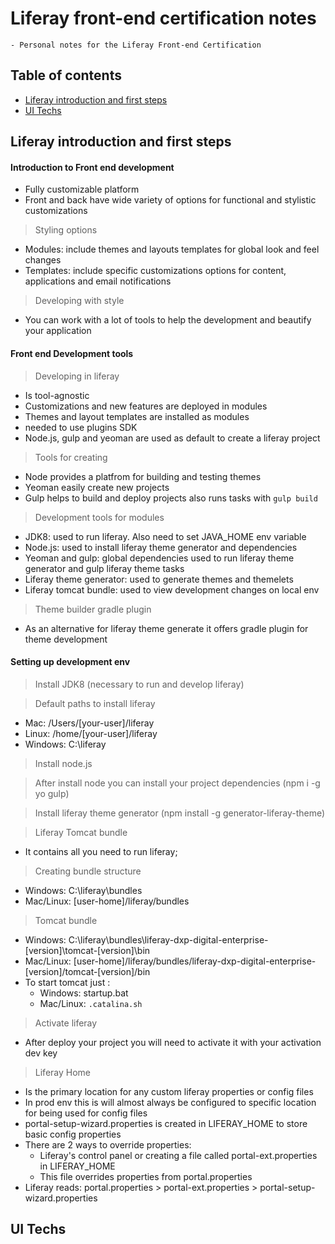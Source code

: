 # Liferay front-end certification notes
    - Personal notes for the Liferay Front-end Certification

## Table of contents
* [Liferay introduction and first steps](#liferay-introduction-and-first-steps)
* [UI Techs](#ui-techs)


## Liferay introduction and first steps

#### Introduction to Front end development
- Fully customizable platform
- Front and back have wide variety of options for functional and stylistic customizations

> Styling options
- Modules: include themes and layouts templates for global look and feel changes
- Templates: include specific customizations options for content, applications and email notifications

> Developing with style
- You can work with a lot of tools to help the development and beautify your application

#### Front end Development tools
> Developing in liferay
- Is tool-agnostic
- Customizations and new features are deployed in modules
- Themes and layout templates are installed as modules
- needed to use plugins SDK
- Node.js, gulp and yeoman are used as default to create a liferay project

> Tools for creating
- Node provides a platfrom for building and testing themes
- Yeoman easily create new projects
- Gulp helps to build and deploy projects also runs tasks with ` gulp build `

> Development tools for modules
- JDK8: used to run liferay. Also need to set JAVA_HOME env variable
- Node.js: used to install liferay theme generator and dependencies
- Yeoman and gulp: global dependencies used to run liferay theme generator and gulp liferay theme tasks
- Liferay theme generator: used to generate themes and themelets
- Liferay tomcat bundle: used to view development changes on local env

> Theme builder gradle plugin
- As an alternative for liferay theme generate it offers gradle plugin for theme development

#### Setting up development env
> Install JDK8 (necessary to run and develop liferay)

> Default paths to install liferay
- Mac: /Users/[your-user]/liferay
- Linux: /home/[your-user]/liferay
- Windows: C:\liferay

> Install node.js

> After install node you can install your project dependencies (npm i -g yo gulp)

> Install liferay theme generator (npm install -g generator-liferay-theme)

> Liferay Tomcat bundle
- It contains all you need to run liferay;

> Creating bundle structure
- Windows: C:\liferay\bundles
- Mac/Linux: [user-home]/liferay/bundles

> Tomcat bundle
- Windows: C:\liferay\bundles\liferay-dxp-digital-enterprise-[version]\tomcat-[version]\bin
- Mac/Linux: [user-home]/liferay/bundles/liferay-dxp-digital-enterprise-[version]/tomcat-[version]/bin
- To start tomcat just :
    - Windows: startup.bat
    - Mac/Linux: ` .catalina.sh `

> Activate liferay
- After deploy your project you will need to activate it with your activation dev key

> Liferay Home
- Is the primary location for any custom liferay properties or config files
- In prod env this is will almost always be configured to specific location for being used for config files
- portal-setup-wizard.properties is created in LIFERAY_HOME to store basic config properties
- There are 2 ways to override properties:
    - Liferay's control panel or creating a file called portal-ext.properties in LIFERAY_HOME
    - This file overrides properties from portal.properties
- Liferay reads: portal.properties > portal-ext.properties > portal-setup-wizard.properties

## UI Techs